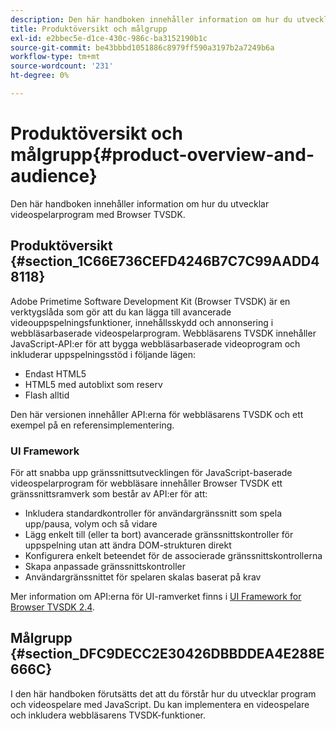 ```yaml
---
description: Den här handboken innehåller information om hur du utvecklar videospelarprogram med Browser TVSDK.
title: Produktöversikt och målgrupp
exl-id: e2bbec5e-d1ce-430c-986c-ba3152190b1c
source-git-commit: be43bbbd1051886c8979ff590a3197b2a7249b6a
workflow-type: tm+mt
source-wordcount: '231'
ht-degree: 0%

---
```


# Produktöversikt och målgrupp{#product-overview-and-audience}

Den här handboken innehåller information om hur du utvecklar videospelarprogram med Browser TVSDK.

## Produktöversikt {#section_1C66E736CEFD4246B7C7C99AADD48118}

Adobe Primetime Software Development Kit (Browser TVSDK) är en verktygslåda som gör att du kan lägga till avancerade videouppspelningsfunktioner, innehållsskydd och annonsering i webbläsarbaserade videospelarprogram. Webbläsarens TVSDK innehåller JavaScript-API:er för att bygga webbläsarbaserade videoprogram och inkluderar uppspelningsstöd i följande lägen:

* Endast HTML5
* HTML5 med autoblixt som reserv
* Flash alltid

Den här versionen innehåller API:erna för webbläsarens TVSDK och ett exempel på en referensimplementering.

### UI Framework

För att snabba upp gränssnittsutvecklingen för JavaScript-baserade videospelarprogram för webbläsare innehåller Browser TVSDK ett gränssnittsramverk som består av API:er för att:

* Inkludera standardkontroller för användargränssnitt som spela upp/pausa, volym och så vidare
* Lägg enkelt till (eller ta bort) avancerade gränssnittskontroller för uppspelning utan att ändra DOM-strukturen direkt
* Konfigurera enkelt beteendet för de associerade gränssnittskontrollerna
* Skapa anpassade gränssnittskontroller
* Användargränssnittet för spelaren skalas baserat på krav

Mer information om API:erna för UI-ramverket finns i [UI Framework for Browser TVSDK 2.4](https://help.adobe.com/en_US/primetime/api/psdk/btvsdk-ui-framework/index.html).

## Målgrupp {#section_DFC9DECC2E30426DBBDDEA4E288E666C}

I den här handboken förutsätts det att du förstår hur du utvecklar program och videospelare med JavaScript. Du kan implementera en videospelare och inkludera webbläsarens TVSDK-funktioner.
